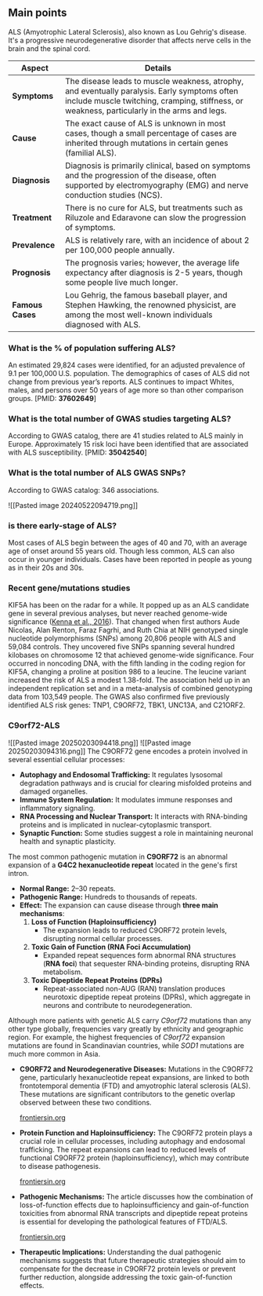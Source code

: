 
## Main points

ALS (Amyotrophic Lateral Sclerosis), also known as Lou Gehrig's disease. It's a progressive neurodegenerative disorder that affects nerve cells in the brain and the spinal cord.

| **Aspect**       | **Details**                                                                                                                                                                                  |
| ---------------- | -------------------------------------------------------------------------------------------------------------------------------------------------------------------------------------------- |
| **Symptoms**     | The disease leads to muscle weakness, atrophy, and eventually paralysis. Early symptoms often include muscle twitching, cramping, stiffness, or weakness, particularly in the arms and legs. |
| **Cause**        | The exact cause of ALS is unknown in most cases, though a small percentage of cases are inherited through mutations in certain genes (familial ALS).                                         |
| **Diagnosis**    | Diagnosis is primarily clinical, based on symptoms and the progression of the disease, often supported by electromyography (EMG) and nerve conduction studies (NCS).                         |
| **Treatment**    | There is no cure for ALS, but treatments such as Riluzole and Edaravone can slow the progression of symptoms.                                                                                |
| **Prevalence**   | ALS is relatively rare, with an incidence of about 2 per 100,000 people annually.                                                                                                            |
| **Prognosis**    | The prognosis varies; however, the average life expectancy after diagnosis is 2-5 years, though some people live much longer.                                                                |
| **Famous Cases** | Lou Gehrig, the famous baseball player, and Stephen Hawking, the renowned physicist, are among the most well-known individuals diagnosed with ALS.                                           |

### What is the % of population suffering ALS?   
An estimated 29,824 cases were identified, for an adjusted prevalence of 9.1 per 100,000 U.S. population. The demographics of cases of ALS did not change from previous year’s reports. ALS continues to impact Whites, males, and persons over 50 years of age more so than other comparison groups. [PMID: **37602649**]

### What is the total number of GWAS studies targeting ALS? 

According to GWAS catalog, there are 41 studies related to ALS mainly in Europe. Approximately 15 risk loci have been identified that are associated with ALS susceptibility. [PMID: **35042540**]


### What is the total number of ALS GWAS SNPs? 

According to GWAS catalog: 346 associations. 

![[Pasted image 20240522094719.png]]


### is there early-stage of ALS?

Most cases of ALS begin between the ages of 40 and 70, with an average age of onset around 55 years old​. Though less common, ALS can also occur in younger individuals. Cases have been reported in people as young as in their 20s and 30s​.

### Recent gene/mutations studies
KIF5A has been on the radar for a while. It popped up as an ALS candidate gene in several previous analyses, but never reached genome-wide significance ([Kenna et al., 2016](https://www.alzforum.org/papers/nek1-variants-confer-susceptibility-amyotrophic-lateral-sclerosis)). That changed when first authors Aude Nicolas, Alan Renton, Faraz Fagrhi, and Ruth Chia at NIH genotyped single nucleotide polymorphisms (SNPs) among 20,806 people with ALS and 59,084 controls. They uncovered five SNPs spanning several hundred kilobases on chromosome 12 that achieved genome-wide significance. Four occurred in noncoding DNA, with the fifth landing in the coding region for KIF5A, changing a proline at position 986 to a leucine. The leucine variant increased the risk of ALS a modest 1.38-fold. The association held up in an independent replication set and in a meta-analysis of combined genotyping data from 103,549 people. The GWAS also confirmed five previously identified ALS risk genes: TNP1, C9ORF72, TBK1, UNC13A, and C21ORF2.


### C9orf72-ALS
![[Pasted image 20250203094418.png]]
![[Pasted image 20250203094316.png]]
The C9ORF72 gene encodes a protein involved in several essential cellular processes:

- **Autophagy and Endosomal Trafficking:** It regulates lysosomal degradation pathways and is crucial for clearing misfolded proteins and damaged organelles.
- **Immune System Regulation:** It modulates immune responses and inflammatory signaling.
- **RNA Processing and Nuclear Transport:** It interacts with RNA-binding proteins and is implicated in nuclear-cytoplasmic transport.
- **Synaptic Function:** Some studies suggest a role in maintaining neuronal health and synaptic plasticity.

The most common pathogenic mutation in **C9ORF72** is an abnormal expansion of a **G4C2 hexanucleotide repeat** located in the gene's first intron.

- **Normal Range:** 2–30 repeats.
- **Pathogenic Range:** Hundreds to thousands of repeats.
- **Effect:** The expansion can cause disease through **three main mechanisms**:
    1. **Loss of Function (Haploinsufficiency)**
        - The expansion leads to reduced C9ORF72 protein levels, disrupting normal cellular processes.
    2. **Toxic Gain of Function (RNA Foci Accumulation)**
        - Expanded repeat sequences form abnormal RNA structures (**RNA foci**) that sequester RNA-binding proteins, disrupting RNA metabolism.
    3. **Toxic Dipeptide Repeat Proteins (DPRs)**
        - Repeat-associated non-AUG (RAN) translation produces neurotoxic dipeptide repeat proteins (DPRs), which aggregate in neurons and contribute to neurodegeneration.

Although more patients with genetic ALS carry _C9orf72_ mutations than any other type globally, frequencies vary greatly by ethnicity and geographic region. For example, the highest frequencies of _C9orf72_ expansion mutations are found in Scandinavian countries, while _SOD1_ mutations are much more common in Asia.

- **C9ORF72 and Neurodegenerative Diseases:** Mutations in the C9ORF72 gene, particularly hexanucleotide repeat expansions, are linked to both frontotemporal dementia (FTD) and amyotrophic lateral sclerosis (ALS). These mutations are significant contributors to the genetic overlap observed between these two conditions.
    
    [frontiersin.org](https://www.frontiersin.org/journals/cellular-neuroscience/articles/10.3389/fncel.2021.661447/full?utm_source=chatgpt.com)
    
- **Protein Function and Haploinsufficiency:** The C9ORF72 protein plays a crucial role in cellular processes, including autophagy and endosomal trafficking. The repeat expansions can lead to reduced levels of functional C9ORF72 protein (haploinsufficiency), which may contribute to disease pathogenesis.
    
    [frontiersin.org](https://www.frontiersin.org/journals/cellular-neuroscience/articles/10.3389/fncel.2021.661447/full?utm_source=chatgpt.com)
    
- **Pathogenic Mechanisms:** The article discusses how the combination of loss-of-function effects due to haploinsufficiency and gain-of-function toxicities from abnormal RNA transcripts and dipeptide repeat proteins is essential for developing the pathological features of FTD/ALS.
    
    [frontiersin.org](https://www.frontiersin.org/journals/cellular-neuroscience/articles/10.3389/fncel.2021.661447/full?utm_source=chatgpt.com)
    
- **Therapeutic Implications:** Understanding the dual pathogenic mechanisms suggests that future therapeutic strategies should aim to compensate for the decrease in C9ORF72 protein levels or prevent further reduction, alongside addressing the toxic gain-of-function effects.